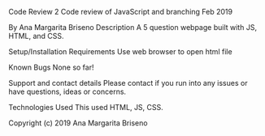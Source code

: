 Code Review 2
Code review of JavaScript and branching
Feb 2019

By Ana Margarita Briseno
Description
A 5 question webpage built with JS, HTML, and CSS.

Setup/Installation Requirements
Use web browser to open html file

Known Bugs
None so far!

Support and contact details
Please contact if you run into any issues or have questions, ideas or concerns.

Technologies Used
This used HTML, JS, CSS.

Copyright (c) 2019 Ana Margarita Briseno
